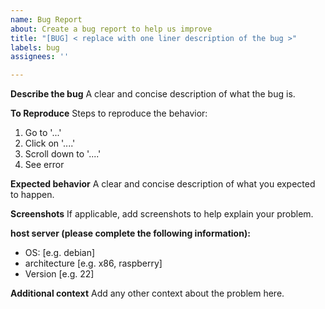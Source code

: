 ```yaml
---
name: Bug Report
about: Create a bug report to help us improve
title: "[BUG] < replace with one liner description of the bug >"
labels: bug
assignees: ''

---
```


**Describe the bug**
A clear and concise description of what the bug is.

**To Reproduce**
Steps to reproduce the behavior:
1. Go to '...'
2. Click on '....'
3. Scroll down to '....'
4. See error

**Expected behavior**
A clear and concise description of what you expected to happen.

**Screenshots**
If applicable, add screenshots to help explain your problem.

**host server (please complete the following information):**
 - OS: [e.g. debian]
 - architecture [e.g. x86, raspberry]
 - Version [e.g. 22]

**Additional context**
Add any other context about the problem here.

